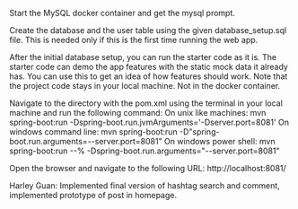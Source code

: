 Start the MySQL docker container and get the mysql prompt.

Create the database and the user table using the given database_setup.sql file. This is needed only if this is the first time running the web app.

After the initial database setup, you can run the starter code as it is. The starter code can demo the app features with the static mock data it already has. You can use this to get an idea of how features should work. Note that the project code stays in your local machine. Not in the docker container.

Navigate to the directory with the pom.xml using the terminal in your local machine and run the following command:
On unix like machines:
mvn spring-boot:run -Dspring-boot.run.jvmArguments='-Dserver.port=8081'
On windows command line:
mvn spring-boot:run -D"spring-boot.run.arguments=--server.port=8081"
On windows power shell:
mvn spring-boot:run --% -Dspring-boot.run.arguments="--server.port=8081"

Open the browser and navigate to the following URL:
http://localhost:8081/

Harley Guan: Implemented final version of hashtag search and comment, implemented prototype of post in homepage.

